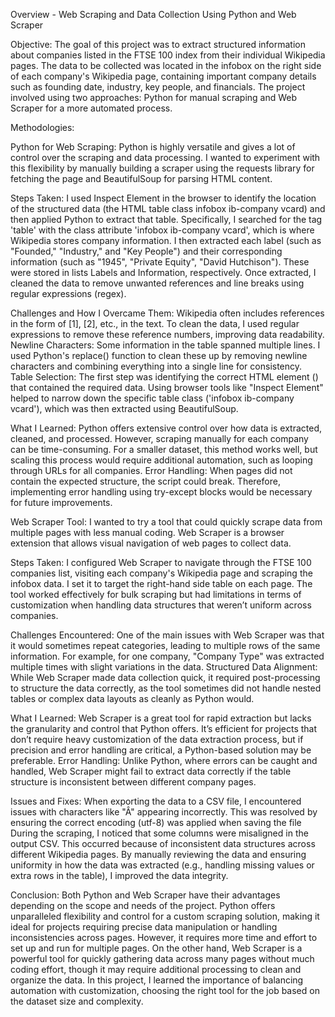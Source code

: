 Overview - Web Scraping and Data Collection Using Python and Web Scraper

Objective:
The goal of this project was to extract structured information about companies listed in the FTSE 100 index from their individual Wikipedia pages. The data to be collected was located in the infobox on the right side of each company's Wikipedia page, containing important company details such as founding date, industry, key people, and financials. The project involved using two approaches: Python for manual scraping and Web Scraper for a more automated process.

Methodologies:

Python for Web Scraping:
Python is highly versatile and gives a lot of control over the scraping and data processing. I wanted to experiment with this flexibility by manually building a scraper using the requests library for fetching the page and BeautifulSoup for parsing HTML content.

Steps Taken:
I used Inspect Element in the browser to identify the location of the structured data (the HTML table class infobox ib-company vcard) and then applied Python to extract that table. Specifically, I searched for the tag 'table' with the class attribute 'infobox ib-company vcard', which is where Wikipedia stores company information.
I then extracted each label (such as "Founded," "Industry," and "Key People") and their corresponding information (such as "1945", "Private Equity", "David Hutchison"). These were stored in lists Labels and Information, respectively.
Once extracted, I cleaned the data to remove unwanted references and line breaks using regular expressions (regex).

Challenges and How I Overcame Them:
Wikipedia often includes references in the form of [1], [2], etc., in the text. To clean the data, I used regular expressions to remove these reference numbers, improving data readability.
Newline Characters: Some information in the table spanned multiple lines. I used Python's replace() function to clean these up by removing newline characters and combining everything into a single line for consistency.
Table Selection: The first step was identifying the correct HTML element  (<table>) that contained the required data. Using browser tools like "Inspect Element" helped to narrow down the specific table class ('infobox ib-company vcard'), which was then extracted using BeautifulSoup.

What I Learned:
Python offers extensive control over how data is extracted, cleaned, and processed. However, scraping manually for each company can be time-consuming. For a smaller dataset, this method works well, but scaling this process would require additional automation, such as looping through URLs for all companies.
Error Handling: When pages did not contain the expected structure, the script could break. Therefore, implementing error handling using try-except blocks would be necessary for future improvements.

Web Scraper Tool:
I wanted to try a tool that could quickly scrape data from multiple pages with less manual coding. Web Scraper is a browser extension that allows visual navigation of web pages to collect data.

Steps Taken:
I configured Web Scraper to navigate through the FTSE 100 companies list, visiting each company's Wikipedia page and scraping the infobox data. I set it to target the right-hand side table on each page.
The tool worked effectively for bulk scraping but had limitations in terms of customization when handling data structures that weren’t uniform across companies.

Challenges Encountered:
One of the main issues with Web Scraper was that it would sometimes repeat categories, leading to multiple rows of the same information. For example, for one company, "Company Type" was extracted multiple times with slight variations in the data.
Structured Data Alignment: While Web Scraper made data collection quick, it required post-processing to structure the data correctly, as the tool sometimes did not handle nested tables or complex data layouts as cleanly as Python would.

What I Learned:
Web Scraper is a great tool for rapid extraction but lacks the granularity and control that Python offers. It’s efficient for projects that don’t require heavy customization of the data extraction process, but if precision and error handling are critical, a Python-based solution may be preferable.
Error Handling: Unlike Python, where errors can be caught and handled, Web Scraper might fail to extract data correctly if the table structure is inconsistent between different company pages.

Issues and Fixes:
When exporting the data to a CSV file, I encountered issues with characters like "Â" appearing incorrectly. This was resolved by ensuring the correct encoding (utf-8) was applied when saving the file
During the scraping, I noticed that some columns were misaligned in the output CSV. This occurred because of inconsistent data structures across different Wikipedia pages. By manually reviewing the data and ensuring uniformity in how the data was extracted (e.g., handling missing values or extra rows in the table), I improved the data integrity.

Conclusion:
Both Python and Web Scraper have their advantages depending on the scope and needs of the project. Python offers unparalleled flexibility and control for a custom scraping solution, making it ideal for projects requiring precise data manipulation or handling inconsistencies across pages. However, it requires more time and effort to set up and run for multiple pages. On the other hand, Web Scraper is a powerful tool for quickly gathering data across many pages without much coding effort, though it may require additional processing to clean and organize the data.
In this project, I learned the importance of balancing automation with customization, choosing the right tool for the job based on the dataset size and complexity.
